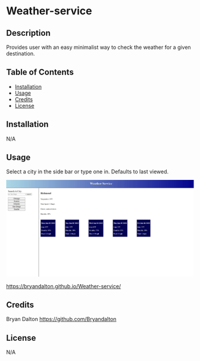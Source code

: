 # Weather-service

## Description

Provides user with an easy minimalist way to check the weather for a given destination.

## Table of Contents

- [Installation](#installation)
- [Usage](#usage)
- [Credits](#credits)
- [License](#license)

## Installation

N/A

## Usage

Select a city in the side bar or type one in. Defaults to last viewed.

![weather service screenshot](./assets/images/WeatherServiceScreenshot.JPG)

https://bryandalton.github.io/Weather-service/

## Credits

Bryan Dalton
https://github.com/Bryandalton

## License

N/A
